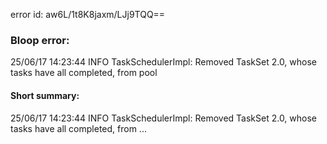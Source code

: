 error id: aw6L/1t8K8jaxm/LJj9TQQ==
### Bloop error:

25/06/17 14:23:44 INFO TaskSchedulerImpl: Removed TaskSet 2.0, whose tasks have all completed, from pool
#### Short summary: 

25/06/17 14:23:44 INFO TaskSchedulerImpl: Removed TaskSet 2.0, whose tasks have all completed, from ...